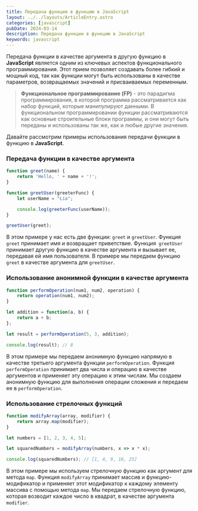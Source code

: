 ```yaml
---
title: Передача функции в функцию в JavaScript
layout: ../../layouts/ArticleEntry.astro
categories: [javascript]
pubDate: 2024-03-14
description: Передача функции в функцию в JavaScript
keywords: javascript
---
```


Передача функции в качестве аргумента в другую функцию в **JavaScript** является одним из ключевых аспектов функционального программирования. Этот прием позволяет создавать более гибкий и мощный код, так как функции могут быть использованы в качестве параметров, возвращаемых значений и присваиваемых переменным.

> **Функциональное программирование (FP)** - это парадигма программирования, в которой программа рассматривается как набор функций, которые манипулируют данными. В функциональном программировании функции рассматриваются как основные строительные блоки программы, и они могут быть переданы и использованы так же, как и любые другие значения.

Давайте рассмотрим примеры использования передачи функции в функцию в **JavaScript**.

### Передача функции в качестве аргумента

```javascript
function greet(name) {
    return 'Hello, ' + name + '!';
}

function greetUser(greeterFunc) {
    let userName = "Lia";

    console.log(greeterFunc(userName));
}

greetUser(greet);
```

В этом примере у нас есть две функции: `greet` и `greetUser`. Функция `greet` принимает имя и возвращает приветствие. Функция` greetUser` принимает другую функцию в качестве аргумента и вызывает ее, передавая ей имя пользователя. В примере мы передаем функцию `greet` в качестве аргумента для `greetUser`.

### Использование анонимной функции в качестве аргумента

```javascript
function performOperation(num1, num2, operation) {
    return operation(num1, num2);
}

let addition = function(a, b) {
    return a + b;
};

let result = performOperation(5, 3, addition);

console.log(result); // 8
```

В этом примере мы передаем анонимную функцию напрямую в качестве третьего аргумента функции `performOperation`. Функция `performOperation` принимает два числа и операцию в качестве аргументов и применяет эту операцию к этим числам. Мы создаем анонимную функцию для выполнения операции сложения и передаем ее в `performOperation`.

### Использование стрелочных функций

```javascript
function modifyArray(array, modifier) {
    return array.map(modifier);
}

let numbers = [1, 2, 3, 4, 5];

let squaredNumbers = modifyArray(numbers, x => x * x);

console.log(squaredNumbers); // [1, 4, 9, 16, 25]
```

В этом примере мы используем стрелочную функцию как аргумент для метода `map`. Функция `modifyArray` принимает массив и функцию-модификатор и применяет этот модификатор к каждому элементу массива с помощью метода `map`. Мы передаем стрелочную функцию, которая возводит каждое число в квадрат, в качестве аргумента `modifier`.